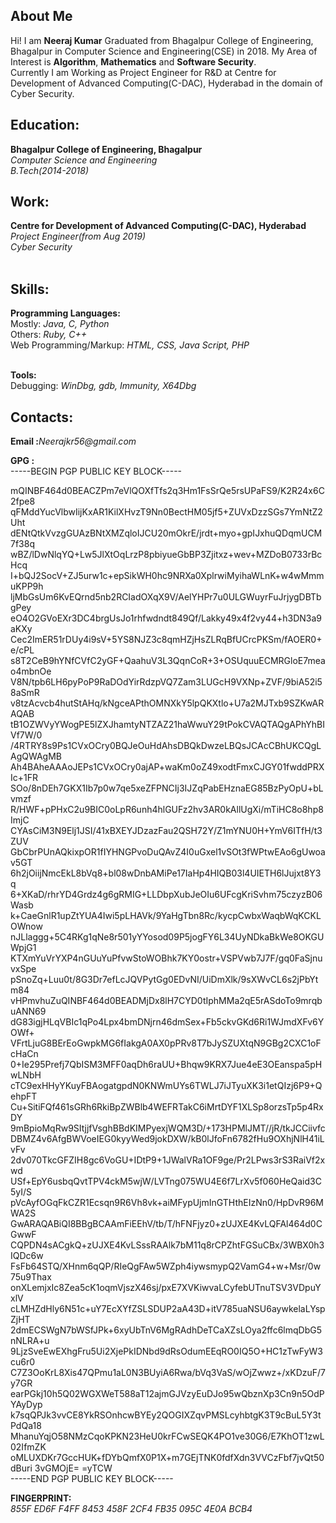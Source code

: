 ## **About Me**
Hi! I am **Neeraj Kumar** Graduated from Bhagalpur College of Engineering, Bhagalpur in Computer Science and Engineering(CSE) in 2018. My Area of Interest is **Algorithm**, **Mathematics** and **Software Security**.<br>
Currently I am Working as Project Engineer for R&D at Centre for Development of Advanced Computing(C-DAC), Hyderabad in the domain of Cyber Security.

## Education:

**Bhagalpur College of Engineering, Bhagalpur**<br>
_Computer Science and Engineering_<br>
_B.Tech(2014-2018)_<br>

## Work:<br>

**Centre for Development of Advanced Computing(C-DAC), Hyderabad**<br>
_Project Engineer(from Aug 2019)_<br>
_Cyber Security_<br><br>


##  Skills:<br>
**Programming Languages:**<br>
Mostly: _Java, C, Python_<br>
Others: _Ruby, C++_<br>
Web Programming/Markup: _HTML, CSS, Java Script, PHP_<br><br>

**Tools:**<br>
Debugging: _WinDbg, gdb, Immunity, X64Dbg_<br>
## Contacts:<br>

**Email :**_Neerajkr56@gmail.com_<br>

**GPG :**<br>
    -----BEGIN PGP PUBLIC KEY BLOCK-----

mQINBF464d0BEACZPm7eVlQOXfTfs2q3Hm1FsSrQe5rsUPaFS9/K2R24x6C2fpe8
qFMddYucVlbwIijKxAR1KilXHvzT9Nn0BectHM05jf5+ZUVxDzzSGs7YmNtZ2Uht
dENtQtkVvzgGUAzBNtXMZqloIJCU20mOkrE/jrdt+myo+gpIJxhuQDqmUCM7f38q
wBZ/lDwNlqYQ+Lw5JlXtOqLrzP8pbiyueGbBP3Zjitxz+wev+MZDoB0733rBcHcq
I+bQJ2SocV+ZJ5urw1c+epSikWH0hc9NRXa0XplrwiMyihaWLnK+w4wMmmuKPP9h
ljMbGsUm6KvEQrnd5nb2RCIadOXqX9V/AelYHPr7u0ULGWuyrFuJrjygDBTbgPey
eO4O2GVoEXr3DC4brgUsJo1rhfwdndt849Qf/Lakky49x4f2vy44+h3DN3a9aKXy
Cec2ImER51rDUy4i9sV+5YS8NJZ3c8qmHZjHsZLRqBfUCrcPKSm/fAOER0+e/cPL
s8T2CeB9hYNfCVfC2yGF+QaahuV3L3QqnCoR+3+OSUquuECMRGloE7meao4mbnOe
V8N/tpb6LH6pyPoP9RaDOdYirRdzpVQ7Zam3LUGcH9VXNp+ZVF/9biA52i58aSmR
v8tzAcvcb4hutStAHq/kNgceAPthOMNXkY5lpQKXtlo+U7a2MJTxb9SZKwARAQAB
tB1OZWVyYWogPE5lZXJhamtyNTZAZ21haWwuY29tPokCVAQTAQgAPhYhBIVf7W/0
/4RTRY8s9Ps1CVxOCry0BQJeOuHdAhsDBQkDwzeLBQsJCAcCBhUKCQgLAgQWAgMB
Ah4BAheAAAoJEPs1CVxOCry0ajAP+waKm0oZ49xodtFmxCJGY01fwddPRXIc+1FR
SOo/8nDEh7GKX1Ib7p0w7qe5xeZFPNCIj3IJZqPabEHznaEG85BzPyOpU+bLvmzf
R/HWF+pPHxC2u9BIC0oLpR6unh4hlGUFz2hv3AR0kAllUgXi/mTiHC8o8hp8ImjC
CYAsCiM3N9Elj1JSI/41xBXEYJDzazFau2QSH72Y/Z1mYNU0H+YmV6ITfH/t3ZUV
GbCbrPUnAQkixpOR1fIYHNGPvoDuQAvZ4I0uGxel1vSOt3fWPtwEAo6gUwoav5GT
6h2jOiijNmcEkL8bVq8+bl08wDnbAMiPe17IaHp4HIQB03l4UIETH6lJujxt8Y3q
6+XKaD/rhrYD4Grdz4g6gRMIG+LLDbpXubJeOIu6UFcgKriSvhm75czyzB06Wasb
k+CaeGnlR1upZtYUA4Iwi5pLHAVk/9YaHgTbn8Rc/kycpCwbxWaqbWqKCKLOWnow
nJLlaggg+5C4RKg1qNe8r501yYYosod09P5jogFY6L34UyNDkaBkWe8OKGUWpjG1
KTXmYuVrYXP4nGUuYuPfvwStoWOBhk7KY0ostr+VSPVwb7J7F/gq0FaSjnuvxSpe
pSnoZq+Luu0t/8G3Dr7efLcJQVPytGg0EDvNI/UiDmXlk/9sXWvCL6s2jPbYtm84
vHPmvhuZuQINBF464d0BEADMjDx8lH7CYD0tIphMMa2qE5rASdoTo9mrqbuANN69
dG83igjHLqVBIc1qPo4Lpx4bmDNjrn46dmSex+Fb5ckvGKd6Ri1WJmdXFv6YOWf+
VFrtLjuG8BErEoGwpkMG6fIakgA0AX0pPRv8T7bJySZUXtqN9GBg2CXC1oFcHaCn
0+Ie295Prefj7QbISM3MFF0aqDh6raUU+Bhqw9KRX7Jue4eE3OEanspa5pHwLNbH
cTC9exHHyYKuyFBAogatgpdN0KNWmUYs6TWLJ7iJTyuXK3i1etQIzj6P9+QehpFT
Cu+SitiFQf461sGRh6RkiBpZWBlb4WEFRTakC6iMrtDYF1XLSp8orzsTp5p4RxDY
9mBpioMqRw9SItjjfVsghBBdKIMPyexjWQM3D/+173HPMlJMT//jR/tkJCCiivfc
DBMZ4v6AfgBWVoeIEG0kyyWed9jokDXW/kB0lJfoFn6782fHu9OXhjNlH41iLvFv
2dv070TkcGFZIH8gc6VoGU+IDtP9+1JWalVRa1OF9ge/Pr2LPws3rS3RaiVf2xwd
USf+EpY6usbqQvtTPV4ckM5wjW/LVTng075WU4E6f7LrXv5f060HeQaid3C5yI/S
pVcAyfOGqFkCZR1Ecsqn9R6Vh8vk+aiMFypUjmInGTHthEIzNn0/HpDvR96MWA2S
GwARAQABiQI8BBgBCAAmFiEEhV/tb/T/hFNFjyz0+zUJXE4KvLQFAl464d0CGwwF
CQPDN4sACgkQ+zUJXE4KvLSssRAAlk7bM11q8rCPZhtFGSuCBx/3WBX0h3IQDc6w
FsFb64STQ/XHnm6qQP/RIeQgFAw5WZph4iywsmypQ2VamG4+w+Msr/0w75u9Thax
onXLemjxIc8Zea5cK1oqmVjszX46sj/pxE7XVKiwvaLCyfebUTnuTSV3VDpuYxlV
cLMHZdHly6N51c+uY7EcXYfZSLSDUP2aA43D+itV785uaNSU6aywkelaLYspZjHT
2dmECSWgN7bWSfJPk+6xyUbTnV6MgRAdhDeTCaXZsLOya2ffc6lmqDbG5nNLRA+u
9LjzSveEwEXhgFru5Ui2XjePkIDNbd9dRsOdumEEqRO0IQ5O+HC1zTwFyW3cu6r0
C7Z3OoKrL8Xis47QPmu1aL0N3BUyiA6Rwa/bVq3VaS/wOjZwwz+/xKDzuF/7y7GR
earPGkj10h5Q02WGXWeT588aT12ajmGJVzyEuDJo95wQbznXp3Cn9n5OdPYAyDyp
k7sqQPJk3vvCE8YkRSOnhcwBYEy2QOGIXZqvPMSLcyhbtgK3T9cBuL5Y3tPdQa18
MhanuYqjO58NMzCqoKPKN23HeU0krFCwSEQK4PO1ve30G6/E7KhOT1zwL02IfmZK
oMLUXDKr7GccHUK+fDYbQmfX0P1X+m7GEjTNK0fdfXdn3VVCzFbf7jvQt50dBuri
3vGMOjE=
=yTCW<br>
-----END PGP PUBLIC KEY BLOCK-----<br>



**FINGERPRINT:**<br>
_855F ED6F F4FF 8453 458F  2CF4 FB35 095C 4E0A BCB4_<br>
